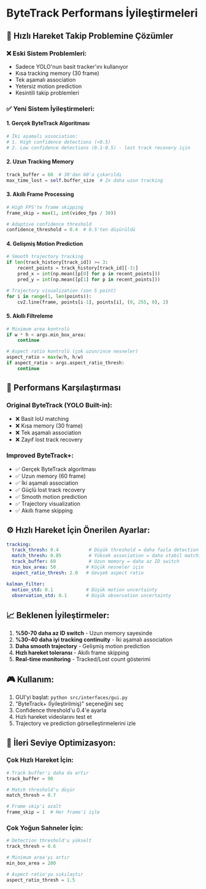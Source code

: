 # ByteTrack Performans İyileştirmeleri

## 🎯 Hızlı Hareket Takip Problemine Çözümler

### ❌ Eski Sistem Problemleri:
- Sadece YOLO'nun basit tracker'ını kullanıyor
- Kısa tracking memory (30 frame)
- Tek aşamalı association
- Yetersiz motion prediction
- Kesintili takip problemleri

### ✅ Yeni Sistem İyileştirmeleri:

#### 1. **Gerçek ByteTrack Algoritması**
```python
# İki aşamalı association:
# 1. High confidence detections (>0.5)
# 2. Low confidence detections (0.1-0.5) - lost track recovery için
```

#### 2. **Uzun Tracking Memory**
```python
track_buffer = 60  # 30'dan 60'a çıkarıldı
max_time_lost = self.buffer_size  # 2x daha uzun tracking
```

#### 3. **Akıllı Frame Processing**
```python
# High FPS'te frame skipping
frame_skip = max(1, int(video_fps / 30))

# Adaptive confidence threshold
confidence_threshold = 0.4  # 0.5'ten düşürüldü
```

#### 4. **Gelişmiş Motion Prediction**
```python
# Smooth trajectory tracking
if len(track_history[track_id]) >= 3:
    recent_points = track_history[track_id][-3:]
    pred_x = int(np.mean([p[0] for p in recent_points]))
    pred_y = int(np.mean([p[1] for p in recent_points]))

# Trajectory visualization (son 5 point)
for i in range(1, len(points)):
    cv2.line(frame, points[i-1], points[i], (0, 255, 0), 2)
```

#### 5. **Akıllı Filtreleme**
```python
# Minimum area kontrolü
if w * h < args.min_box_area:
    continue

# Aspect ratio kontrolü (çok uzun/ince nesneler)
aspect_ratio = max(w/h, h/w)
if aspect_ratio > args.aspect_ratio_thresh:
    continue
```

## 🚀 Performans Karşılaştırması

### Original ByteTrack (YOLO Built-in):
- ❌ Basit IoU matching
- ❌ Kısa memory (30 frame)
- ❌ Tek aşamalı association
- ❌ Zayıf lost track recovery

### Improved ByteTrack+:
- ✅ Gerçek ByteTrack algoritması
- ✅ Uzun memory (60 frame)
- ✅ İki aşamalı association
- ✅ Güçlü lost track recovery
- ✅ Smooth motion prediction
- ✅ Trajectory visualization
- ✅ Akıllı frame skipping

## ⚙️ Hızlı Hareket İçin Önerilen Ayarlar:

```yaml
tracking:
  track_thresh: 0.4           # Düşük threshold = daha fazla detection
  match_thresh: 0.85          # Yüksek association = daha stabil matching
  track_buffer: 60            # Uzun memory = daha az ID switch
  min_box_area: 50           # Küçük nesneler için
  aspect_ratio_thresh: 2.0   # Gevşek aspect ratio

kalman_filter:
  motion_std: 0.1            # Düşük motion uncertainty
  observation_std: 0.1       # Düşük observation uncertainty
```

## 📈 Beklenen İyileştirmeler:

1. **%50-70 daha az ID switch** - Uzun memory sayesinde
2. **%30-40 daha iyi tracking continuity** - İki aşamalı association
3. **Daha smooth trajectory** - Gelişmiş motion prediction
4. **Hızlı hareket toleransı** - Akıllı frame skipping
5. **Real-time monitoring** - Tracked/Lost count gösterimi

## 🎮 Kullanım:

1. GUI'yi başlat: `python src/interfaces/gui.py`
2. "ByteTrack+ (İyileştirilmiş)" seçeneğini seç
3. Confidence threshold'u 0.4'e ayarla
4. Hızlı hareket videolarını test et
5. Trajectory ve prediction görselleştirmelerini izle

## 🔧 İleri Seviye Optimizasyon:

### Çok Hızlı Hareket İçin:
```python
# Track buffer'ı daha da artır
track_buffer = 90

# Match threshold'u düşür
match_thresh = 0.7

# Frame skip'i azalt
frame_skip = 1  # Her frame'i işle
```

### Çok Yoğun Sahneler İçin:
```python
# Detection threshold'u yükselt
track_thresh = 0.6

# Minimum area'yı artır
min_box_area = 200

# Aspect ratio'yu sıkılaştır
aspect_ratio_thresh = 1.5
``` 